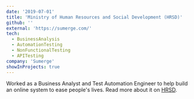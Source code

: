 ```yaml
---
date: '2019-07-01'
title: 'Ministry of Human Resources and Social Development (HRSD)'
github: ''
external: 'https://sumerge.com/'
tech:
  - BusinessAnalysis
  - AutomationTesting
  - NonFunctionalTesting
  - APITesting
company: 'Sumerge'
showInProjects: true
---
```


Worked as a Business Analyst and Test Automation Engineer to help build an online system to ease people's lives. Read more about it on [HRSD](https://hrsd.gov.sa/).
